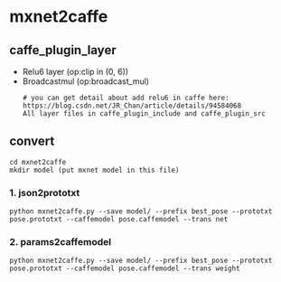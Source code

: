 
# mxnet2caffe
## caffe_plugin_layer
- Relu6 layer (op:clip in (0, 6)) 
- Broadcastmul (op:broadcast_mul)
  ```Shell
  # you can get detail about add relu6 in caffe here:
  https://blog.csdn.net/JR_Chan/article/details/94584068
  All layer files in caffe_plugin_include and caffe_plugin_src
  ```
## convert
```shell
cd mxnet2caffe
mkdir model (put mxnet model in this file)
```
### 1. json2prototxt
```shell
python mxnet2caffe.py --save model/ --prefix best_pose --prototxt pose.prototxt --caffemodel pose.caffemodel --trans net
```
### 2. params2caffemodel
```shell
python mxnet2caffe.py --save model/ --prefix best_pose --prototxt pose.prototxt --caffemodel pose.caffemodel --trans weight
```
